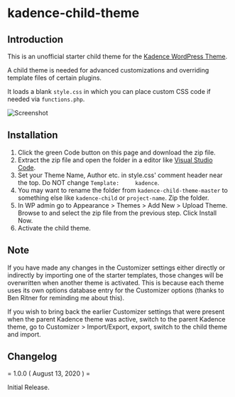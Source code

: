 # kadence-child-theme

## Introduction

This is an unofficial starter child theme for the [Kadence WordPress Theme](https://www.kadencewp.com/kadence-theme/).

A child theme is needed for advanced customizations and overriding template files of certain plugins.

It loads a blank `style.css` in which you can place custom CSS code if needed via `functions.php`.

![Screenshot](https://d.pr/i/EYr7DS+)

## Installation

1. Click the green Code button on this page and download the zip file.
2. Extract the zip file and open the folder in a editor like [Visual Studio Code](https://code.visualstudio.com/).
3. Set your Theme Name, Author etc. in style.css' comment header near the top. Do NOT change `Template:     kadence`.
4. You may want to rename the folder from `kadence-child-theme-master` to something else like `kadence-child` or `project-name`. Zip the folder.
5. In WP admin go to Appearance > Themes > Add New > Upload Theme. Browse to and select the zip file from the previous step. Click Install Now.
6. Activate the child theme.

## Note

If you have made any changes in the Customizer settings either directly or indirectly by importing one of the starter templates, those changes will be overwritten when another theme is activated. This is because each theme uses its own options database entry for the Customizer options (thanks to Ben Ritner for reminding me about this).

If you wish to bring back the earlier Customizer settings that were present when the parent Kadence theme was active, switch to the parent Kadence theme, go to Customizer > Import/Export, export, switch to the child theme and import.

## Changelog

= 1.0.0 ( August 13, 2020 ) =

Initial Release.